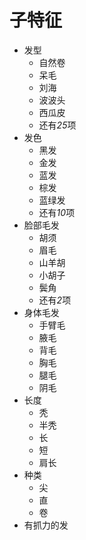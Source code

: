 # 子特征

* 发型
    * 自然卷
    * 呆毛
    * 刘海
    * 波波头
    * 西瓜皮
    * 还有*25*项
* 发色
    * 黑发
    * 金发
    * 蓝发
    * 棕发
    * 蓝绿发
    * 还有*10*项
* 脸部毛发
    * 胡须
    * 眉毛
    * 山羊胡
    * 小胡子
    * 鬓角
    * 还有*2*项
* 身体毛发
    * 手臂毛
    * 腋毛
    * 背毛
    * 胸毛
    * 腿毛
    * 阴毛
* 长度
    * 秃
    * 半秃
    * 长
    * 短
    * 肩长
* 种类
    * 尖
    * 直
    * 卷
* 有抓力的发